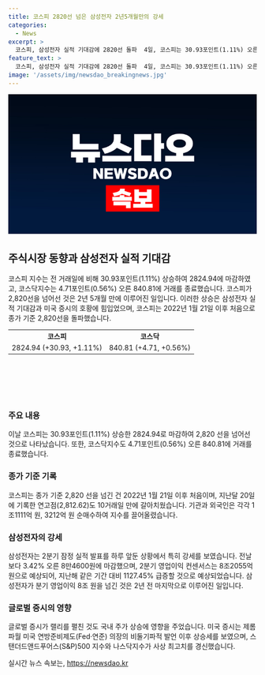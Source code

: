 ```yaml
---
title: 코스피 2820선 넘은 삼성전자 2년5개월만의 강세
categories:
  - News
excerpt: >
  코스피, 삼성전자 실적 기대감에 2820선 돌파  4일, 코스피는 30.93포인트(1.11%) 오른 2824.94로 마감했으며, 코스닥지수는 4.71포인트(0.56%) 상승한 840.81에 마감. 이는 삼성전자 실적 기대감과 미국 증시 호황에 힘입은 결과로, 분기 실적 발표를 앞둔 삼성전자가 특히 강세를 보였다. 또한, 미국 증시 랠리가 국내 주가 상승에도 긍정적인 영향을 미쳤다.
feature_text: >
  코스피, 삼성전자 실적 기대감에 2820선 돌파  4일, 코스피는 30.93포인트(1.11%) 오른 2824.94로 마감했으며, 코스닥지수는 4.71포인트(0.56%) 상승한 840.81에 마감. 이는 삼성전자 실적 기대감과 미국 증시 호황에 힘입은 결과로, 분기 실적 발표를 앞둔 삼성전자가 특히 강세를 보였다. 또한, 미국 증시 랠리가 국내 주가 상승에도 긍정적인 영향을 미쳤다.
image: '/assets/img/newsdao_breakingnews.jpg'
---
```


<p><img src="/assets/img/newsdao_breakingnews.jpg" alt="koreaapp 속보" /></p>

<h2 data-ke-size="size26">주식시장 동향과 삼성전자 실적 기대감</h2>

<p data-ke-size="size16">코스피 지수는 전 거래일에 비해 30.93포인트(1.11%) 상승하여 2824.94에 마감하였고, 코스닥지수는 4.71포인트(0.56%) 오른 840.81에 거래를 종료했습니다. 코스피가 2,820선을 넘어선 것은 2년 5개월 만에 이루어진 일입니다. 이러한 상승은 삼성전자 실적 기대감과 미국 증시의 호황에 힘입었으며, 코스피는 2022년 1월 21일 이후 처음으로 종가 기준 2,820선을 돌파했습니다.</p>

<table style="height: 138px; width: 652px;">
<tbody>
<tr>
<td style="text-align: center; height: 17px;"><b>코스피</b></td>
<td style="text-align: center; height: 17px;"><b>코스닥</b></td>
</tr>
<tr>
<td style="text-align: center; height: 17px;">2824.94 (+30.93, +1.11%)</td>
<td style="text-align: center; height: 17px;">840.81 (+4.71, +0.56%)</td>
</tr>
</tbody>
</table>

<h3 data-ke-size="size24">주요 내용</h3>

<p data-ke-size="size16">이날 코스피는 30.93포인트(1.11%) 상승한 2824.94로 마감하여 2,820 선을 넘어선 것으로 나타났습니다. 또한, 코스닥지수도 4.71포인트(0.56%) 오른 840.81에 거래를 종료했습니다.</p>

<h3 data-ke-size="size24">종가 기준 기록</h3>

<p data-ke-size="size16">코스피는 종가 기준 2,820 선을 넘긴 건 2022년 1월 21일 이후 처음이며, 지난달 20일에 기록한 연고점(2,812.62)도 10거래일 만에 갈아치웠습니다. 기관과 외국인은 각각 1조1111억 원, 3212억 원 순매수하여 지수를 끌어올렸습니다.</p>

<h3 data-ke-size="size24">삼성전자의 강세</h3>

<p data-ke-size="size16">삼성전자는 2분기 잠정 실적 발표를 하루 앞둔 상황에서 특히 강세를 보였습니다. 전날보다 3.42% 오른 8만4600원에 마감했으며, 2분기 영업이익 컨센서스는 8조2055억 원으로 예상되어, 지난해 같은 기간 대비 1127.45% 급증할 것으로 예상되었습니다. 삼성전자가 분기 영업이익 8조 원을 넘긴 것은 2년 전 마지막으로 이루어진 일입니다.</p>

<h3 data-ke-size="size24">글로벌 증시의 영향</h3>

<p data-ke-size="size16">글로벌 증시가 랠리를 펼친 것도 국내 주가 상승에 영향을 주었습니다. 미국 증시는 제롬 파월 미국 연방준비제도(Fed·연준) 의장의 비둘기파적 발언 이후 상승세를 보였으며, 스탠더드앤드푸어스(S&P)500 지수와 나스닥지수가 사상 최고치를 경신했습니다.</p>
실시간 뉴스 속보는, <a href="https://newsdao.kr" rel="dofollow">https://newsdao.kr</a>


